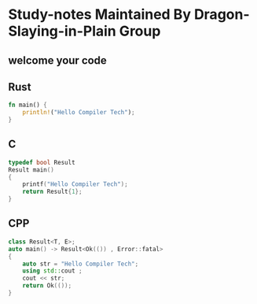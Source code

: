 # Study-notes Maintained By Dragon-Slaying-in-Plain Group

## welcome your code 

## Rust
```rust
fn main() {
    println!("Hello Compiler Tech");
}
```

## C
```C
typedef bool Result
Result main()
{
    printf("Hello Compiler Tech");
    return Result{1};
}
```

## CPP
```cpp
class Result<T, E>;
auto main() -> Result<Ok(()) , Error::fatal>
{
    auto str = "Hello Compiler Tech";
    using std::cout ;
    cout << str;
    return Ok(());
}
```